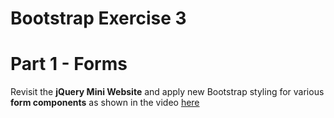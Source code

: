 # Bootstrap Exercise 3

# Part 1 - Forms


Revisit the **jQuery Mini Website** and apply new Bootstrap styling for various **form components** as shown in the video [here](https://lyitbb.blackboard.com/bbcswebdav/courses/LY_ICOMP_B_CCDV_IT601_2_2022/bootstrap/videos/wc2022BSv3.mp4)


